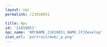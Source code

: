 ```yaml
---
layout: npc
permalink: /21010051

title: Npc
id: '21010051'
npc_name: 'NPCNAME_21010051_NAME:[F]Develop'
icon_url: 'portrait/mob/_p.png'
---
```

